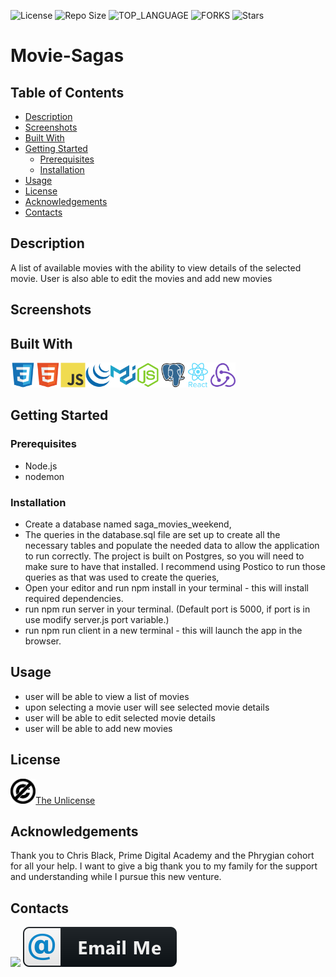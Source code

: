 ![License](https://img.shields.io/github/license/aherrion25/weekend-movie-sagas.svg?style=for-the-badge) ![Repo Size](https://img.shields.io/github/languages/code-size/aherrion25/weekend-movie-sagas.svg?style=for-the-badge) ![TOP_LANGUAGE](https://img.shields.io/github/languages/top/aherrion25/weekend-movie-sagas.svg?style=for-the-badge) ![FORKS](https://img.shields.io/github/forks/aherrion25/weekend-movie-sagas.svg?style=for-the-badge&social) ![Stars](https://img.shields.io/github/stars/aherrion25/weekend-movie-sagas.svg?style=for-the-badge)
    
# Movie-Sagas

## Table of Contents

- [Description](#description)
- [Screenshots](#screenshots)
- [Built With](#built-with)
- [Getting Started](#getting-started)
  - [Prerequisites](#prerequisites)
  - [Installation](#installation)
- [Usage](#usage)
- [License](#license)
- [Acknowledgements](#acknowledgements)
- [Contacts](#contacts)

## Description

A list of available movies with the ability to view details of the selected movie. User is also able to edit the movies and add new movies

## Screenshots

## Built With

<a href="https://developer.mozilla.org/en-US/docs/Web/CSS"><img src="https://raw.githubusercontent.com/devicons/devicon/master/icons/css3/css3-original.svg" height="40px" width="40px" /></a><a href="https://developer.mozilla.org/en-US/docs/Web/HTML"><img src="https://raw.githubusercontent.com/devicons/devicon/master/icons/html5/html5-original.svg" height="40px" width="40px" /></a><a href="https://developer.mozilla.org/en-US/docs/Web/JavaScript"><img src="https://raw.githubusercontent.com/devicons/devicon/master/icons/javascript/javascript-original.svg" height="40px" width="40px" /></a><a href="https://jquery.com/"><img src="https://raw.githubusercontent.com/devicons/devicon/master/icons/jquery/jquery-original.svg" height="40px" width="40px" /></a><a href="https://material-ui.com/"><img src="https://raw.githubusercontent.com/devicons/devicon/master/icons/materialui/materialui-original.svg" height="40px" width="40px" /></a><a href="https://nodejs.org/en/"><img src="https://raw.githubusercontent.com/devicons/devicon/master/icons/nodejs/nodejs-original.svg" height="40px" width="40px" /></a><a href="https://www.postgresql.org/"><img src="https://raw.githubusercontent.com/devicons/devicon/master/icons/postgresql/postgresql-original.svg" height="40px" width="40px" /></a><a href="https://reactjs.org/"><img src="https://raw.githubusercontent.com/devicons/devicon/master/icons/react/react-original-wordmark.svg" height="40px" width="40px" /></a><a href="https://redux.js.org/"><img src="https://raw.githubusercontent.com/devicons/devicon/master/icons/redux/redux-original.svg" height="40px" width="40px" /></a>

## Getting Started




### Prerequisites

- Node.js
- nodemon

### Installation

- Create a database named saga_movies_weekend,
- The queries in the database.sql file are set up to create all the necessary tables and populate the needed data to allow the application to run correctly. The project is built on Postgres, so you will need to make sure to have that installed. I recommend using Postico to run those queries as that was used to create the queries,
- Open your editor and run npm install in your terminal - this will install required dependencies.
- run npm run server in your terminal. (Default port is 5000, if port is in use modify server.js port variable.)
- run npm run client in a new terminal - this will launch the app in the browser.

## Usage

- user will be able to view a list of movies
- upon selecting a movie user will see selected movie details
- user will be able to edit selected movie details
- user will be able to add new movies


## License

<a href="https://choosealicense.com/licenses/unlicense/"><img src="https://raw.githubusercontent.com/johnturner4004/readme-generator/master/src/components/assets/images/unlicense.svg" height=40 />The Unlicense</a>

## Acknowledgements

Thank you to Chris Black, Prime Digital Academy and the Phrygian cohort for all your help. I want to give a big thank you to my family for the support and understanding while I pursue this new venture.

## Contacts

<a href="https://www.linkedin.com/in/https://www.linkedin.com/in/aubree-herrion/"><img src="https://img.shields.io/badge/LinkedIn-0077B5?style=for-the-badge&logo=linkedin&logoColor=white" /></a>  <a href="mailto:aubreeherrion@gmail.com"><img src=https://raw.githubusercontent.com/johnturner4004/readme-generator/master/src/components/assets/images/email_me_button_icon_151852.svg /></a>
